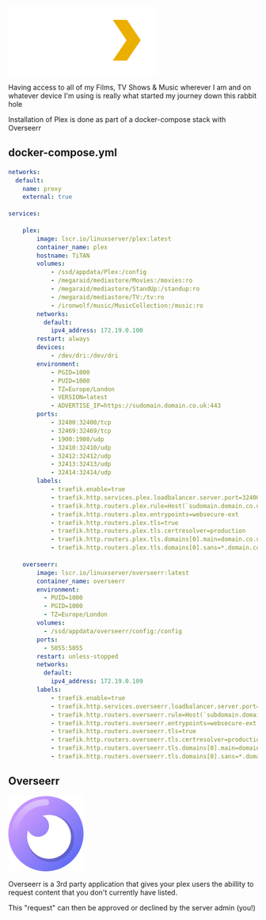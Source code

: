 
![](images/Plex.png)

Having access to all of my Films, TV Shows & Music wherever I am and on whatever device I'm using is really what started my journey down this rabbit hole 

Installation of Plex is done as part of a docker-compose stack with Overseerr

## docker-compose.yml

``` yaml
networks:
  default:
    name: proxy
    external: true

services:

    plex:
        image: lscr.io/linuxserver/plex:latest
        container_name: plex
        hostname: TiTAN
        volumes:
            - /ssd/appdata/Plex:/config
            - /megaraid/mediastore/Movies:/movies:ro
            - /megaraid/mediastore/StandUp:/standup:ro
            - /megaraid/mediastore/TV:/tv:ro
            - /ironwolf/music/MusicCollection:/music:ro
        networks:
          default:
            ipv4_address: 172.19.0.100
        restart: always
        devices:
            - /dev/dri:/dev/dri
        environment:
            - PGID=1000
            - PUID=1000
            - TZ=Europe/London
            - VERSION=latest
            - ADVERTISE_IP=https://sudomain.domain.co.uk:443
        ports:
            - 32400:32400/tcp
            - 32469:32469/tcp
            - 1900:1900/udp
            - 32410:32410/udp
            - 32412:32412/udp
            - 32413:32413/udp
            - 32414:32414/udp
        labels:
            - traefik.enable=true
            - traefik.http.services.plex.loadbalancer.server.port=32400
            - traefik.http.routers.plex.rule=Host(`sudomain.domain.co.uk`)
            - traefik.http.routers.plex.entrypoints=websecure-ext
            - traefik.http.routers.plex.tls=true
            - traefik.http.routers.plex.tls.certresolver=production
            - traefik.http.routers.plex.tls.domains[0].main=domain.co.uk
            - traefik.http.routers.plex.tls.domains[0].sans=*.domain.co.uk

    overseerr:
        image: lscr.io/linuxserver/overseerr:latest
        container_name: overseerr
        environment:
          - PUID=1000
          - PGID=1000
          - TZ=Europe/London
        volumes:
          - /ssd/appdata/overseerr/config:/config
        ports:
          - 5055:5055
        restart: unless-stopped
        networks:
          default:
            ipv4_address: 172.19.0.109
        labels:
            - traefik.enable=true
            - traefik.http.services.overseerr.loadbalancer.server.port=5055
            - traefik.http.routers.overseerr.rule=Host(`subdomain.domain.co.uk`)
            - traefik.http.routers.overseerr.entrypoints=websecure-ext
            - traefik.http.routers.overseerr.tls=true
            - traefik.http.routers.overseerr.tls.certresolver=production
            - traefik.http.routers.overseerr.tls.domains[0].main=domain.co.uk
            - traefik.http.routers.overseerr.tls.domains[0].sans=*.domain.co.uk
```

## Overseerr

![](images/overseerr.png)

Overseerr is a 3rd party application that gives your plex users the abillity to request content that you don't currently have listed.

This "request" can then be approved or declined by the server admin (you!)
